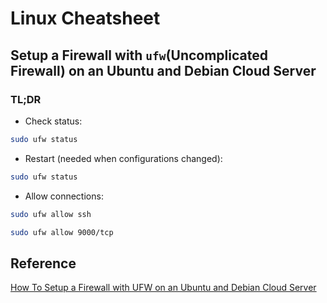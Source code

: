 # Linux Cheatsheet

## Setup a Firewall with `ufw`(Uncomplicated Firewall) on an Ubuntu and Debian Cloud Server

### TL;DR

- Check status:

```bash
sudo ufw status
```

- Restart (needed when configurations changed):

```bash
sudo ufw status
```

- Allow connections:

```bash
sudo ufw allow ssh
```

```bash
sudo ufw allow 9000/tcp
```

## Reference

[How To Setup a Firewall with UFW on an Ubuntu and Debian Cloud Server](https://www.digitalocean.com/community/tutorials/how-to-setup-a-firewall-with-ufw-on-an-ubuntu-and-debian-cloud-server#what-is-ufw)